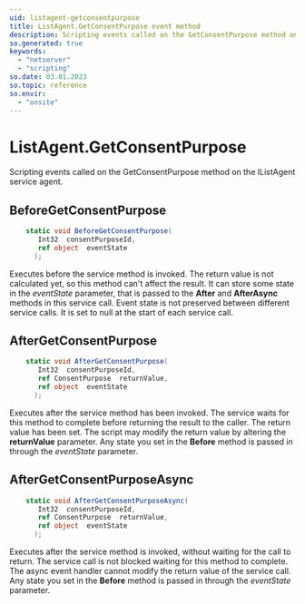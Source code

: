 ```yaml
---
uid: listagent-getconsentpurpose
title: ListAgent.GetConsentPurpose event method
description: Scripting events called on the GetConsentPurpose method on the ListAgent service agent.
so.generated: true
keywords:
  - "netserver"
  - "scripting"
so.date: 03.01.2023
so.topic: reference
so.envir:
  - "onsite"
---
```

# ListAgent.GetConsentPurpose

Scripting events called on the <see cref='M:SuperOffice.CRM.Services.IListAgent.GetConsentPurpose'>GetConsentPurpose</see> method on the <see cref='IListAgent'>IListAgent</see>  service agent.

## BeforeGetConsentPurpose
```cs
    static void BeforeGetConsentPurpose(
       Int32  consentPurposeId,
       ref object  eventState
      );
```
Executes before the service method is invoked.
The return value is not calculated yet, so this method can't affect the result.
It can store some state in the *eventState* parameter, that is passed to the **After** and **AfterAsync** methods in this service call.
Event state is not preserved between different service calls. It is set to null at the start of each service call.
## AfterGetConsentPurpose
```cs
    static void AfterGetConsentPurpose(
       Int32  consentPurposeId,
       ref ConsentPurpose  returnValue,
       ref object  eventState
      );
```
Executes after the service method has been invoked. The service waits for this method to complete before returning the result to the caller.
The return value has been set. The script may modify the return value by altering the **returnValue** parameter.
Any state you set in the **Before** method is passed in through the *eventState* parameter.
## AfterGetConsentPurposeAsync
```cs
    static void AfterGetConsentPurposeAsync(
       Int32  consentPurposeId,
       ref ConsentPurpose  returnValue,
       ref object  eventState
      );
```
Executes after the service method is invoked, without waiting for the call to return.
The service call is not blocked waiting for this method to complete.
The async event handler cannot modify the return value of the service call.
Any state you set in the **Before** method is passed in through the *eventState* parameter.

